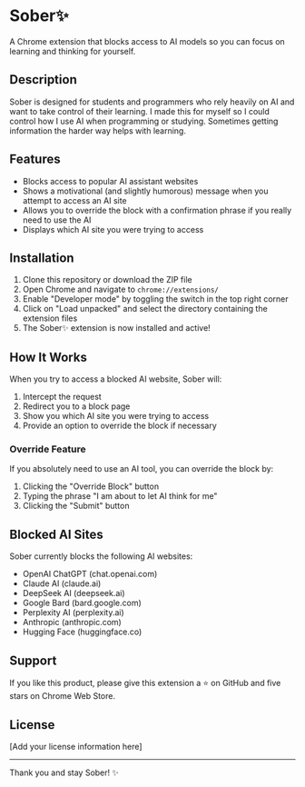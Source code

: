 # Sober✨

A Chrome extension that blocks access to AI models so you can focus on learning and thinking for yourself.

## Description

Sober is designed for students and programmers who rely heavily on AI and want to take control of their learning. I made this for myself so I could control how I use AI when programming or studying. Sometimes getting information the harder way helps with learning. 

## Features

- Blocks access to popular AI assistant websites
- Shows a motivational (and slightly humorous) message when you attempt to access an AI site
- Allows you to override the block with a confirmation phrase if you really need to use the AI
- Displays which AI site you were trying to access

## Installation

1. Clone this repository or download the ZIP file
2. Open Chrome and navigate to `chrome://extensions/`
3. Enable "Developer mode" by toggling the switch in the top right corner
4. Click on "Load unpacked" and select the directory containing the extension files
5. The Sober✨ extension is now installed and active!

## How It Works

When you try to access a blocked AI website, Sober will:
1. Intercept the request
2. Redirect you to a block page
3. Show you which AI site you were trying to access
4. Provide an option to override the block if necessary

### Override Feature

If you absolutely need to use an AI tool, you can override the block by:
1. Clicking the "Override Block" button
2. Typing the phrase "I am about to let AI think for me"
3. Clicking the "Submit" button

## Blocked AI Sites

Sober currently blocks the following AI websites:
- OpenAI ChatGPT (chat.openai.com)
- Claude AI (claude.ai)
- DeepSeek AI (deepseek.ai)
- Google Bard (bard.google.com)
- Perplexity AI (perplexity.ai)
- Anthropic (anthropic.com)
- Hugging Face (huggingface.co)

## Support

If you like this product, please give this extension a ⭐️ on GitHub and five stars on Chrome Web Store.

## License

[Add your license information here]

---

Thank you and stay Sober! ✨ 